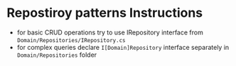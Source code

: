 # Repostiroy patterns Instructions
- for basic CRUD operations try to use IRepository interface  from `Domain/Repositories/IRepository.cs`
- for complex queries declare `I[Domain]Repository` interface separately in `Domain/Repositories` folder

